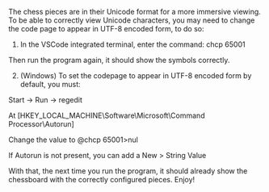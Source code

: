 The chess pieces are in their Unicode format for a more immersive viewing. To be able to correctly view Unicode characters, you may need to change the code page to appear in UTF-8 encoded form, to do so:

1. In the VSCode integrated terminal, enter the command: chcp 65001

Then run the program again, it should show the symbols correctly.

2. (Windows) To set the codepage to appear in UTF-8 encoded form by default, you must:

Start -> Run -> regedit

At [HKEY_LOCAL_MACHINE\Software\Microsoft\Command Processor\Autorun]

Change the value to @chcp 65001>nul

If Autorun is not present, you can add a New > String Value

With that, the next time you run the program, it should already show the chessboard with the correctly configured pieces. Enjoy!